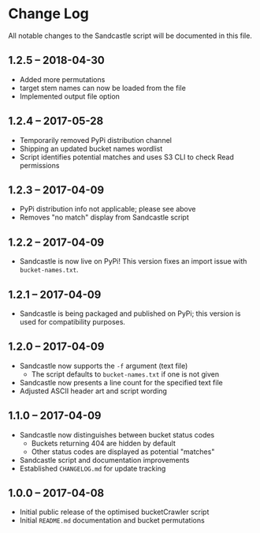 # Change Log
All notable changes to the Sandcastle script will be documented in this file.

## 1.2.5 – 2018-04-30
* Added more permutations
* target stem names can now be loaded from the file
* Implemented output file option

## 1.2.4 – 2017-05-28
* Temporarily removed PyPi distribution channel
* Shipping an updated bucket names wordlist
* Script identifies potential matches and uses S3 CLI to check Read permissions

## 1.2.3 – 2017-04-09
- PyPi distribution info not applicable; please see above
- Removes "no match" display from Sandcastle script

## 1.2.2 – 2017-04-09
- Sandcastle is now live on PyPi! This version fixes an import issue with `bucket-names.txt`.

## 1.2.1 – 2017-04-09
- Sandcastle is being packaged and published on PyPi; this version is used for compatibility purposes.

## 1.2.0 – 2017-04-09
- Sandcastle now supports the `-f` argument (text file)
	* The script defaults to `bucket-names.txt` if one is not given
- Sandcastle now presents a line count for the specified text file
- Adjusted ASCII header art and script wording

## 1.1.0 – 2017-04-09
- Sandcastle now distinguishes between bucket status codes
	* Buckets returning 404 are hidden by default
	* Other status codes are displayed as potential "matches"
- Sandcastle script and documentation improvements
- Established `CHANGELOG.md` for update tracking

## 1.0.0 – 2017-04-08
- Initial public release of the optimised bucketCrawler script
- Initial `README.md` documentation and bucket permutations
